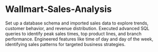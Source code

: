# Wallmart-Sales-Analysis
Set up a database schema and imported sales data to explore trends, customer behavior, and revenue distribution. 
Executed advanced SQL queries to identify peak sales times, top product lines, and branch performance. 
Engineered features like time of day and day of the week, identifying sales patterns for targeted business strategies.
